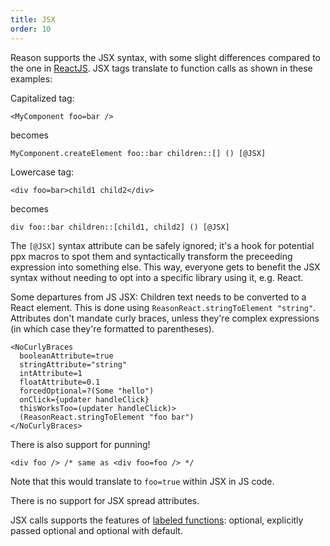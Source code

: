 ```yaml
---
title: JSX
order: 10
---
```


Reason supports the JSX syntax, with some slight differences compared to the one in [ReactJS](https://facebook.github.io/react/docs/introducing-jsx.html). JSX tags translate to function calls as shown in these examples:

Capitalized tag:

```reason
<MyComponent foo=bar />
```

becomes

```reason
MyComponent.createElement foo::bar children::[] () [@JSX]
```

Lowercase tag:

```reason
<div foo=bar>child1 child2</div>
```

becomes

```reason
div foo::bar children::[child1, child2] () [@JSX]
```

The `[@JSX]` syntax attribute can be safely ignored; it's a hook for potential
ppx macros to spot them and syntactically transform the preceeding expression
into something else. This way, everyone gets to benefit the JSX syntax without
needing to opt into a specific library using it, e.g. React.

Some departures from JS JSX: Children text needs to be converted to a React element. 
This is done using `ReasonReact.stringToElement "string"`. Attributes
don't mandate curly braces, unless they're complex expressions (in which case
they're formatted to parentheses).

```reason
<NoCurlyBraces
  booleanAttribute=true
  stringAttribute="string"
  intAttribute=1
  floatAttribute=0.1
  forcedOptional=?(Some "hello")
  onClick={updater handleClick}
  thisWorksToo=(updater handleClick)>
  (ReasonReact.stringToElement "foo bar")
</NoCurlyBraces>
```

There is also support for punning!

```reason
<div foo /> /* same as <div foo=foo /> */
```

Note that this would translate to `foo=true` within JSX in JS code.

There is no support for JSX spread attributes.

JSX calls supports the features of [labeled functions](#basics-function): optional, explicitly passed optional and optional with default.
